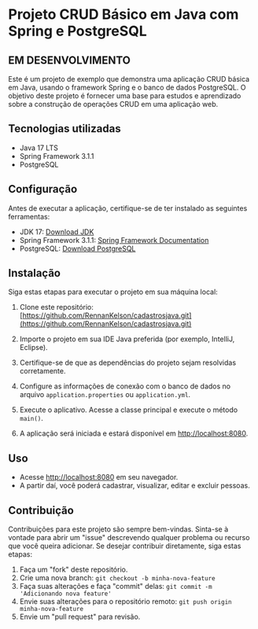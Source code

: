 # Projeto CRUD Básico em Java com Spring e PostgreSQL
## EM DESENVOLVIMENTO 

Este é um projeto de exemplo que demonstra uma aplicação CRUD básica em Java, usando o framework Spring e o banco de dados PostgreSQL. O objetivo deste projeto é fornecer uma base para estudos e aprendizado sobre a construção de operações CRUD em uma aplicação web.

## Tecnologias utilizadas

- Java 17 LTS
- Spring Framework 3.1.1
- PostgreSQL

## Configuração

Antes de executar a aplicação, certifique-se de ter instalado as seguintes ferramentas:

- JDK 17: [Download JDK](https://www.oracle.com/java/technologies/downloads/)
- Spring Framework 3.1.1: [Spring Framework Documentation](https://docs.spring.io/spring-framework/docs/3.1.1.RELEASE/spring-framework-reference/)
- PostgreSQL: [Download PostgreSQL](https://www.postgresql.org/download/)

## Instalação

Siga estas etapas para executar o projeto em sua máquina local:

1. Clone este repositório: [https://github.com/RennanKelson/cadastrosjava.git](https://github.com/RennanKelson/cadastrosjava.git)

2. Importe o projeto em sua IDE Java preferida (por exemplo, IntelliJ, Eclipse).

3. Certifique-se de que as dependências do projeto sejam resolvidas corretamente.

4. Configure as informações de conexão com o banco de dados no arquivo `application.properties` ou `application.yml`.

5. Execute o aplicativo. Acesse a classe principal e execute o método `main()`.

6. A aplicação será iniciada e estará disponível em [http://localhost:8080](http://localhost:8080).

## Uso

- Acesse [http://localhost:8080](http://localhost:8080) em seu navegador.
- A partir daí, você poderá cadastrar, visualizar, editar e excluir pessoas.

## Contribuição

Contribuições para este projeto são sempre bem-vindas. Sinta-se à vontade para abrir um "issue" descrevendo qualquer problema ou recurso que você queira adicionar. Se desejar contribuir diretamente, siga estas etapas:

1. Faça um "fork" deste repositório.
2. Crie uma nova branch: `git checkout -b minha-nova-feature`
3. Faça suas alterações e faça "commit" delas: `git commit -m 'Adicionando nova feature'`
4. Envie suas alterações para o repositório remoto: `git push origin minha-nova-feature`
5. Envie um "pull request" para revisão.



